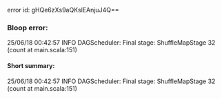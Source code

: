 error id: gHQe6zXs9aQKslEAnjuJ4Q==
### Bloop error:

25/06/18 00:42:57 INFO DAGScheduler: Final stage: ShuffleMapStage 32 (count at main.scala:151)
#### Short summary: 

25/06/18 00:42:57 INFO DAGScheduler: Final stage: ShuffleMapStage 32 (count at main.scala:151)